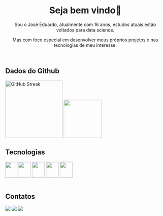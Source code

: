 <h1 style align="center"> Seja bem vindo👋</h1>
<p style align="center"> Sou o José Eduardo, atualmente com 16 anos, estudos atuais estão voltados para data science.</p>
<p style align="center"> Mas com foco especial em desenvolver meus próprios projetos e nas tecnologias de meu interesse.</p>
<br>
</div>

## Dados do Github
<div>
<img height="180px"src="https://streak-stats.demolab.com?user=Josees0&theme=github-dark-blue&border_radius=5&locale=pt_BR&mode=weekly" alt="GitHub Streak" /> <img height="120px" margin-left="30px" src= "https://github-readme-stats.vercel.app/api/top-langs/?username=Josees0&layout=compact&langs_count=16&theme=github_dark"/> 

## Tecnologias
  
<img align="center" height="50" width="40" src= "https://cdn.jsdelivr.net/gh/devicons/devicon/icons/javascript/javascript-original.svg" /><img align="center" height="50" width="40" src= "https://devicon-website.vercel.app/api/python/original.svg" /> <img align="center" height="50" width="40" src="https://cdn.jsdelivr.net/gh/devicons/devicon@latest/icons/r/r-original.svg"> <img align="center" height="50" width="40" src="https://cdn.jsdelivr.net/gh/devicons/devicon@latest/icons/jupyter/jupyter-original-wordmark.svg"> <img align="center" height="50" width="40" src="https://cdn.jsdelivr.net/gh/devicons/devicon@latest/icons/raspberrypi/raspberrypi-original.svg">
<br><br>

## Contatos

<a href="mailto:jeducerqueira09@gmail.com"><img src="https://img.shields.io/badge/Gmail-D14836?style=for-the-badge&logo=gmail&logoColor=white" /></a> <a href="https://wa.me/43991611718" target="_blank"><img src="https://img.shields.io/badge/WhatsApp-25D366?style=for-the-badge&logo=whatsapp&logoColor=white" /></a> <img src="https://dcbadge.limes.pink/api/shield/859767256561090600" />
